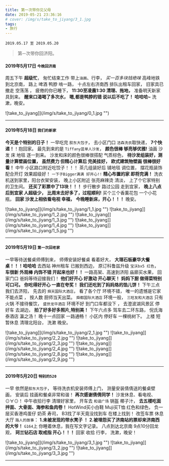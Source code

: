 ```yaml
---
title: 第一次带你见父母
date: 2019-05-21 23:36:16
# cover: /img/s/take_to_jiyang/3_1.jpg
tags: 
- 旅行
---
```


` 2019.05.17 至 2019.05.20 `

>  第`一`次带你回济阳。 


#### 2019年5月17日 `今晚回济南`

周五下午 __超级忙__，
匆忙结束工作 带上`油画`、行李，
_买一百多块钱绝味_ 高峰地铁到北京南，
路上 啤酒 鸭脖 啃一路，
十点左右济南西 排队出租车回家，
旧家具已撤走 空荡荡 ，
疲倦的你已睡下，
**11:30至凌晨1:30 清理、拖地，**
准备明天新家具到来。
__醒来口渴喝了多次水，__
__嗯,都是鸭脖的错 说以后不吃了！ 哈哈哈~__
洗漱，晚安。

![take_to_jiyang]](/img/s/take_to_jiyang/0_1.jpg "")


---

#### 2019年5月18日 `我们的新家`

__今天是个特别的日子！__
一早吃完 `胶东大包子`，
去小区门口 `洁森洗衣`取快递，
**7个快递！**！抱回家。
最先到来的是 `Tiffany蓝单人沙发`，
__颜色很棒 够亮够优雅!__
油画 沙发 床 地毯 逐一到来。
沙发和床的颜色很棒很搭配 气质棕色，
__待沙发组装好，测量计算壁画位置，__
__虽然费力 但精心计算后 完美挂好，__
__欧式建筑物壁画 很棒很好看！__
中午 小区路口附近吃饺子！！！
茶几组装好后 铺地毯 调位置，
摆花瓶装饰 配合开灯 效果超级好！
`一下子Bigger满满 好开心!!`
__精心布置的家 即将完满！__
洗衣机送到家里，阳台衣架安装，
晚上小区附近 张亮麻辣烫 清淡，
上了个它家特别的卫生间。
**还买了彩票中了13块！！！**
步行散步 路过公园 走到宜家，
__晚上八点后到宜家 人超级少，__
__比周末去好多了，过程顺利!__
买个三个香薰花包 一个小花瓶，
__回家 沙发上相依看电视 幸福，__
__今晚睡新床，开心！！！__
晚安。

![take_to_jiyang]](/img/s/take_to_jiyang/1_1.jpg "")
![take_to_jiyang]](/img/s/take_to_jiyang/1_2.jpg "")
![take_to_jiyang]](/img/s/take_to_jiyang/1_3.jpg "")
![take_to_jiyang]](/img/s/take_to_jiyang/1_4.jpg "")
![take_to_jiyang]](/img/s/take_to_jiyang/1_5.jpg "")


---

#### 2019年5月19日 `第一次回老家`

一早等待送餐桌师傅到来，
师傅安装好餐桌 看着好大，
**大理石板豪华大餐桌！！！哈哈哈**
去西站 神州租车 已搬到西边，
原订科鲁兹升级 `宝沃bx5 红色`，
__车很新 外观棒 内饰不错 开起来也好！！__
一路高架、高速到济阳 庙廊买水果，
回家门口 爸妈等待迎接我们！
__他们好开心 好激动 开心聊天！__
__妈妈下厨 做得菜特别可口可。__
__你吃得好开心 一直在夸奖！__
__我们还吃到了妈妈烙的馅儿饼！__
下午三点 我们去济阳，
先去的 `舜天国际大酒店`，
看了各个厅 环境不错，
唯一的遗憾是它家不能点菜 ，
按人数 厨师当天出菜。
`舜都国际大酒店` 环境一般，
`三旺友和大酒店` 只有火锅 不接待餐饮，
`盛世龙华酒店` 环境不好 到门口车都没下 ，
去澄波湖风景区  停好车 去湖边，
__拍了好多好多照片,特别美！__
下午六点多 驾车去二环东路，
 倪氏海泰酒店 瀛之汤！
晚十一点回家 一路通畅！
小区内 停好车 一棵桃树下。
上楼 短暂休息 清理北阳台，
洗漱 晚安。

![take_to_jiyang]](/img/s/take_to_jiyang/2_1.jpg "")
![take_to_jiyang]](/img/s/take_to_jiyang/2_2.jpg "")
![take_to_jiyang]](/img/s/take_to_jiyang/2_3.jpg "")
![take_to_jiyang]](/img/s/take_to_jiyang/2_4.jpg "")
![take_to_jiyang]](/img/s/take_to_jiyang/2_8.jpg "")
![take_to_jiyang]](/img/s/take_to_jiyang/2_9.jpg "")

---

#### 2019年5月20日 `特别的520`

一早 依然是`胶东大包子`，
等待洗衣机安装师傅上门，
测量安装倩倩送的餐桌壁画，
安装后 挂画和餐桌非常和谐！
__再次感谢倩倩同学！__
沙发休息、看电视、⊙∀⊙！
中午收拾行李 清理好家里，
开车去 `和谐广场` 锅盔 椰子汁，
__去五楼吃面 拌面、大骨面、海参和鱼肉卷！__
HotWind买小白鞋 Muji买T恤 红色和绿色，
负一层买香港鸡蛋仔 奶茶 寿司，
B3找了半天竟没找到车 在楼上找到！
改签车票 休息大厅 `路人的故事`：
__1.未被发现的带水凳子 ！__
__2.被埋怨买了济南站的票却来济南西的大爷！__
`G164`上 你睡着休息，我在写文字记录。
八点到达北京南 9点10分回龙观，
__珂兰钻石店 取戒指 开心！！！__
回家 收拾 行李，
洗漱，晚安！

![take_to_jiyang]](/img/s/take_to_jiyang/3_1.jpg "")
![take_to_jiyang]](/img/s/take_to_jiyang/3_2.jpg "")
![take_to_jiyang]](/img/s/take_to_jiyang/3_3.jpg "")

***